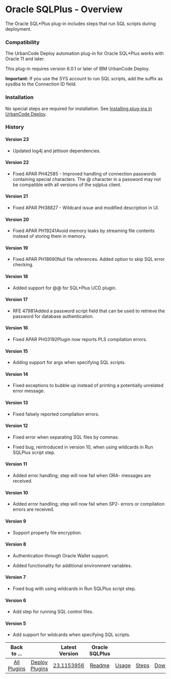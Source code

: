 
# Oracle SQLPlus - Overview

The Oracle SQL\*Plus plug-in includes steps that run SQL scripts during deployment.

### Compatibility

The UrbanCode Deploy automation plug-in for Oracle SQL\*Plus works with Oracle 11 and later.

This plug-in requires version 6.0.1 or later of IBM UrbanCode Deploy.

**Important:** If you use the SYS account to run SQL scripts, add the suffix as sysdba to the Connection ID field.

### Installation

No special steps are required for installation. See [Installing plug-ins in UrbanCode Deploy](https://community.ibm.com/community/user/wasdevops/blogs/laurel-dickson-bull1/2022/06/13/install-plugins "Installing plug-ins in UrbanCode Deploy").

### History

####  Version 23

* Updated log4j and jettison dependencies.

####  Version 22

* Fixed APAR PH42585 - Improved handling of connection passwords containing special characters. The @ character in a password may not be compatible with all versions of the sqlplus client.

####  Version 21

* Fixed APAR PH38827 - Wildcard issue and modified description in UI.

####  Version 20

* Fixed APAR PH19241Avoid memory leaks by streaming file contents instead of storing them in memory.

#### Version 19

* Fixed APAR PH18690Null file references. Added option to skip SQL error checking.

#### Version 18

* Added support for @@ for SQL\*Plus UCD plugin.

#### Version 17

* RFE 47981Added a password script field that can be used to retrieve the password for database authentication.

#### Version 16

* Fixed APAR PH03192Plugin now reports PLS compilation errors.

#### Version 15

* Adding support for args when specifying SQL scripts.

#### Version 14

* Fixed exceptions to bubble up instead of printing a potentially unrelated error message.

#### Version 13

- Fixed falsely reported compilation errors.

#### Version 12

- Fixed error when separating SQL files by commas.

- Fixed bug, reintroduced in version 10, when using wildcards in Run SQLPlus script step.

#### Version 11

- Added error handling; step will now fail when ORA- messages are received.

#### Version 10

- Added error handling; step will now fail when SP2- errors or compilation errors are received.

#### Version 9

- Support property file encryption.

#### Version 8

- Authentication through Oracle Wallet support.

- Added functionality for additional environment variables.

#### Version 7

- Fixed bug with using wildcards in Run SQLPlus script step.

#### Version 6

- Add step for running SQL control files.

#### Version 5

- Add support for wildcards when specifying SQL scripts.

|Back to ...||Latest Version|Oracle SQLPlus ||||
| :---: | :---: | :---: | :---: | :---: | :---: | :---: |
|[All Plugins](../../index.md)|[Deploy Plugins](../README.md)|[23.1153956](https://raw.githubusercontent.com/UrbanCode/IBM-UCD-PLUGINS/main/files/SQLPlus/ucd-SQLPlus-23.1153956.zip)|[Readme](README.md)|[Usage](usage.md)|[Steps](steps.md)|[Downloads](downloads.md)|
